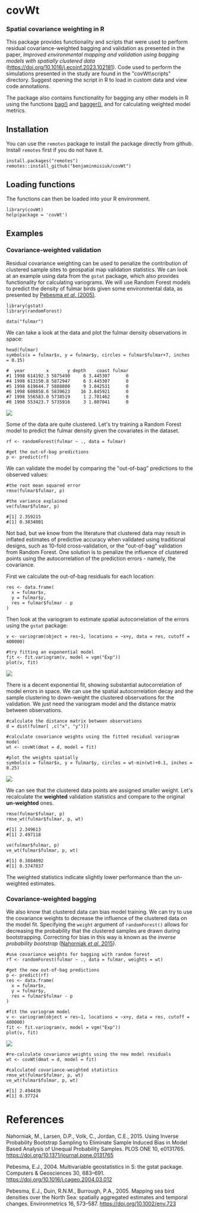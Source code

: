 # covWt
### Spatial covariance weighting in R

This package provides functionality and scripts that were used to perform residual covariance-weighted bagging and validation as presented in the paper, *Improved environmental mapping and validation using bagging models with spatially clustered data* (https://doi.org/10.1016/j.ecoinf.2023.102181). Code used to perform the simulations presented in the study are found in the "covWt\scripts" directory. Suggest opening the script in R to load in custom data and view code annotations.

The package also contains functionality for bagging any other models in R using the functions [bag()](https://github.com/benjaminmisiuk/covWt/blob/main/R/bag.R) and [bagger()](https://github.com/benjaminmisiuk/covWt/blob/main/R/bagger.R), and for calculating weighted model metrics.

## Installation
You can use the `remotes` package to install the package directly from github. Install `remotes` first if you do not have it. 

```
install.packages("remotes")
remotes::install_github("benjaminmisiuk/covWt")
```

## Loading functions
The functions can then be loaded into your R environment.

```
library(covWt)
help(package = 'covWt')
```

## Examples
### Covariance-weighted validation
Residual covariance weighting can be used to penalize the contribution of clustered sample sites to geospatial map validation statistics. We can look at an example using data from the `gstat` package, which also provides functionality for calculating variograms. We will use Random Forest models to predict the density of fulmar birds given some environmental data, as presented by [Pebesma _et al_. (2005)](https://doi.org/10.1002/env.723).
```
library(gstat)
library(randomForest)

data("fulmar")
```
We can take a look at the data and plot the fulmar density observations in space:
```
head(fulmar)
symbols(x = fulmar$x, y = fulmar$y, circles = fulmar$fulmar+7, inches = 0.15)
```
```
#  year        x       y depth    coast fulmar
#1 1998 614192.3 5875490     6 3.445307      0
#4 1998 613150.8 5872947     6 3.445307      0
#5 1998 619644.7 5888800     9 3.042531      0
#6 1998 608858.6 5839623    16 3.845921      0
#7 1998 556583.0 5738519     1 2.701462      0
#8 1998 553423.7 5735916     3 1.807041      0
```
![](images/obs.png)

Some of the data are quite clustered. Let's try training a Random Forest model to predict the fulmar density given the covariates in the dataset.
```
rf <- randomForest(fulmar ~ ., data = fulmar)

#get the out-of-bag predictions
p <- predict(rf)
```
We can validate the model by comparing the "out-of-bag" predictions to the observed values:
```
#the root mean squared error
rmse(fulmar$fulmar, p)

#the variance explained
ve(fulmar$fulmar, p)
```
```
#[1] 2.359215
#[1] 0.3834001
```
Not bad, but we know from the literature that clustered data may result in inflated estimates of predictive accuracy when validated using traditional designs, such as 10-fold cross-validation, or the "out-of-bag" validation from Random Forest. One solution is to penalize the influence of clustered points using the autocorrelation of the prediction errors - namely, the covariance.

First we calculate the out-of-bag residuals for each location:
```
res <- data.frame(
  x = fulmar$x,
  y = fulmar$y,
  res = fulmar$fulmar - p
)
```
Then look at the variogram to estimate spatial autocorrelation of the errors using the `gstat` package:
```
v <- variogram(object = res~1, locations = ~x+y, data = res, cutoff = 400000)

#try fitting an exponential model
fit <- fit.variogram(v, model = vgm("Exp"))
plot(v, fit)
```
![](images/res_exp.png)

There is a decent exponential fit, showing substantial autocorrelation of model errors in space. We can use the spatial autocorrelation decay and the sample clustering to down-weight the clustered observations for the validation. We just need the variogram model and the distance matrix between observations.
```
#calculate the distance matrix between observations
d = dist(fulmar[ ,c("x", "y")])

#calculate covariance weights using the fitted residual variogram model
wt <- covWt(dmat = d, model = fit)

#plot the weights spatially
symbols(x = fulmar$x, y = fulmar$y, circles = wt-min(wt)+0.1, inches = 0.25)
```
![](images/res_wt.png)

We can see that the clustered data points are assigned smaller weight. Let's recalculate the **weighted** validation statistics and compare to the original **un-weighted** ones.
```
rmse(fulmar$fulmar, p)
rmse_wt(fulmar$fulmar, p, wt)
```
```
#[1] 2.349613
#[1] 2.497118
```
```
ve(fulmar$fulmar, p)
ve_wt(fulmar$fulmar, p, wt)
```
```
#[1] 0.3884092
#[1] 0.3747837
```
The weighted statistics indicate slightly lower performance than the un-weighted estimates.

### Covariance-weighted bagging
We also know that clustered data can bias model training. We can try to use the covariance weights to decrease the influence of the clustered data on the model fit. Specifying the `weight` argument of `randomForest()` allows for decreasing the probability that the clustered samples are drawn during bootstrapping. Correcting for bias in this way is known as the _inverse probability bootstrap_ ([Nahorniak _et al_. 2015](https://journals.plos.org/plosone/article?id=10.1371/journal.pone.0131765)).
```
#use covariance weights for bagging with random forest
rf <- randomForest(fulmar ~ ., data = fulmar, weights = wt)

#get the new out-of-bag predictions
p <- predict(rf)
res <- data.frame(
  x = fulmar$x,
  y = fulmar$y,
  res = fulmar$fulmar - p
)

#fit the variogram model
v <- variogram(object = res~1, locations = ~x+y, data = res, cutoff = 400000)
fit <- fit.variogram(v, model = vgm("Exp"))
plot(v, fit)
```
![](images/res_exp2.png)

```
#re-calculate covariance weights using the new model residuals
wt <- covWt(dmat = d, model = fit)

#calculated covariance-weighted statistics
rmse_wt(fulmar$fulmar, p, wt)
ve_wt(fulmar$fulmar, p, wt)
```
```
#[1] 2.494436
#[1] 0.37724
```

# References
Nahorniak, M., Larsen, D.P., Volk, C., Jordan, C.E., 2015. Using Inverse Probability Bootstrap Sampling to Eliminate Sample Induced Bias in Model Based Analysis of Unequal Probability Samples. PLOS ONE 10, e0131765. https://doi.org/10.1371/journal.pone.0131765

Pebesma, E.J., 2004. Multivariable geostatistics in S: the gstat package. Computers & Geosciences 30, 683–691. https://doi.org/10.1016/j.cageo.2004.03.012

Pebesma, E.J., Duin, R.N.M., Burrough, P.A., 2005. Mapping sea bird densities over the North Sea: spatially aggregated estimates and temporal changes. Environmetrics 16, 573–587. https://doi.org/10.1002/env.723
